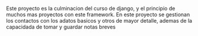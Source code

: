 Este proyecto es la culminacion del curso de django, y el principio de muchos mas proyectos con este framework. 
En este proyecto se gestionan los contactos con los adatos basicos y otros de mayor detalle, ademas de la capacidada de tomar y guardar notas breves

